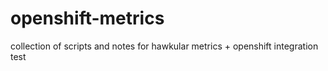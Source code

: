 # openshift-metrics
collection of scripts and notes for hawkular metrics + openshift integration test
